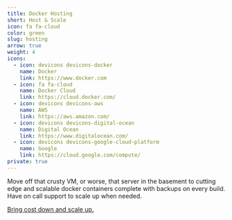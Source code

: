 ```yaml
---
title: Docker Hosting
short: Host & Scale
icon: fa fa-cloud
color: green
slug: hosting
arrow: true
weight: 4
icons:
  - icon: devicons devicons-docker
    name: Docker
    link: https://www.docker.com
  - icon: fa fa-cloud
    name: Docker Cloud
    link: https://cloud.docker.com/
  - icon: devicons devicons-aws
    name: AWS
    link: https://aws.amazon.com/
  - icon: devicons devicons-digital-ocean
    name: Digital Ocean
    link: https://www.digitalocean.com/
  - icon: devicons devicons-google-cloud-platform
    name: Google
    link: https://cloud.google.com/compute/
private: true
---
```

Move off that crusty VM, or worse, that server in the basement to cutting edge and scalable docker containers complete with backups on every build. Have on call support to scale up when needed.

[Bring cost down and scale up.](/contact)

